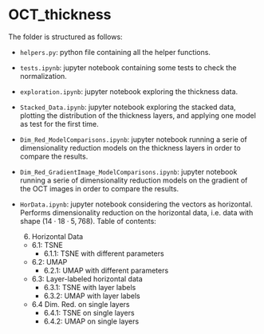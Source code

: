 # OCT_thickness
The folder is structured as follows:

- `helpers.py`: python file containing all the helper functions. 
- `tests.ipynb`: jupyter notebook containing some tests to check the normalization. 
- `exploration.ipynb`: jupyter notebook exploring the thickness data. 
- `Stacked_Data.ipynb`: jupyter notebook exploring the stacked data, plotting the distribution of the thickness layers, and applying one model as test for the first time. 
- `Dim_Red_ModelComparisons.ipynb`: jupyter notebook running a serie of dimensionality reduction models on the thickness layers in order to compare the results. 
- `Dim_Red_GradientImage_ModelComparisons.ipynb`: jupyter notebook running a serie of dimensionality reduction models on the gradient of the OCT images in order to compare the results. 
- `HorData.ipynb`: jupyter notebook considering the vectors as horizontal. Performs dimensionality reduction on the horizontal data, i.e. data with shape $(14\cdot 18 \cdot 5, 768)$.
  Table of contents: 

  6. Horizontal Data
  - 6.1: TSNE
      - 6.1.1: TSNE with different parameters
  - 6.2: UMAP
      - 6.2.1: UMAP with different parameters
  - 6.3: Layer-labeled horizontal data
      - 6.3.1: TSNE with layer labels
      - 6.3.2: UMAP with layer labels
  - 6.4 Dim. Red. on single layers
      - 6.4.1: TSNE on single layers
      - 6.4.2: UMAP on single layers

  
